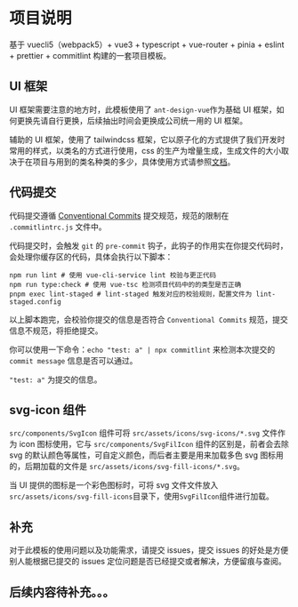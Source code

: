 # 项目说明

基于 vuecli5（webpack5）+ vue3 + typescript + vue-router + pinia + eslint + prettier + commitlint 构建的一套项目模板。

## UI 框架

UI 框架需要注意的地方时，此模板使用了 `ant-design-vue`作为基础 UI 框架，如何更换先请自行更换，后续抽出时间会更换成公司统一用的 UI 框架。

辅助的 UI 框架，使用了 tailwindcss 框架，它以原子化的方式提供了我们开发时常用的样式，以类名的方式进行使用，css 的生产为增量生成，生成文件的大小取决于在项目与用到的类名种类的多少，具体使用方式请参照[文档](https://tailwindcss.com/)。

## 代码提交

代码提交遵循 [Conventional Commits](https://www.conventionalcommits.org/en/v1.0.0/) 提交规范，规范的限制在 `.commitlintrc.js` 文件中。

代码提交时，会触发 `git` 的 `pre-commit` 钩子，此钩子的作用实在你提交代码时，会处理你缓存区的代码，具体会执行以下脚本：

```shell
npm run lint # 使用 vue-cli-service lint 校验与更正代码
npm run type:check # 使用 vue-tsc 检测项目代码中的的类型是否正确
pnpm exec lint-staged # lint-staged 触发对应的校验规则，配置文件为 lint-staged.config
```

以上脚本跑完，会校验你提交的信息是否符合 `Conventional Commits` 规范，提交信息不规范，将拒绝提交。

你可以使用一下命令：`echo "test: a" | npx commitlint` 来检测本次提交的 `commit message` 信息是否可以通过。

`"test: a"` 为提交的信息。

## svg-icon 组件

`src/components/SvgIcon` 组件可将 `src/assets/icons/svg-icons/*.svg` 文件作为 icon 图标使用，它与 `src/components/SvgFilIcon` 组件的区别是，前者会去除 svg 的默认颜色等属性，可自定义颜色，而后者主要是用来加载多色 svg 图标用的，后期加载的文件是 `src/assets/icons/svg-fill-icons/*.svg`。

当 UI 提供的图标是一个彩色图标时，可将 svg 文件文件放入`src/assets/icons/svg-fill-icons`目录下，使用`SvgFilIcon`组件进行加载。

## 补充

对于此模板的使用问题以及功能需求，请提交 issues，提交 issues 的好处是方便别人能根据已提交的 issues 定位问题是否已经提交或者解决，方便留痕与查阅。

## 后续内容待补充。。。
